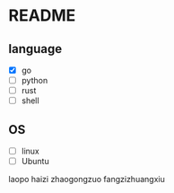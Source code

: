 # README

## language

- [x] go
- [ ] python
- [ ] rust
- [ ] shell

## OS

- [ ] linux
- [ ] Ubuntu

laopo haizi zhaogongzuo fangzizhuangxiu













